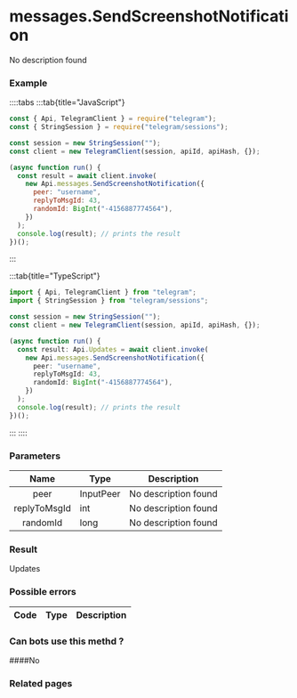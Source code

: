 # messages.SendScreenshotNotification

No description found

### [](#example)Example

::::tabs
:::tab{title="JavaScript"}

```js
const { Api, TelegramClient } = require("telegram");
const { StringSession } = require("telegram/sessions");

const session = new StringSession("");
const client = new TelegramClient(session, apiId, apiHash, {});

(async function run() {
  const result = await client.invoke(
    new Api.messages.SendScreenshotNotification({
      peer: "username",
      replyToMsgId: 43,
      randomId: BigInt("-4156887774564"),
    })
  );
  console.log(result); // prints the result
})();
```

:::

:::tab{title="TypeScript"}

```ts
import { Api, TelegramClient } from "telegram";
import { StringSession } from "telegram/sessions";

const session = new StringSession("");
const client = new TelegramClient(session, apiId, apiHash, {});

(async function run() {
  const result: Api.Updates = await client.invoke(
    new Api.messages.SendScreenshotNotification({
      peer: "username",
      replyToMsgId: 43,
      randomId: BigInt("-4156887774564"),
    })
  );
  console.log(result); // prints the result
})();
```

:::
::::

### [](#parameters)Parameters

|     Name     | Type      | Description          |
| :----------: | --------- | -------------------- |
|     peer     | InputPeer | No description found |
| replyToMsgId | int       | No description found |
|   randomId   | long      | No description found |

### [](#result)Result

Updates

### [](#possible-errors)Possible errors

| Code | Type | Description |
| :--: | ---- | ----------- |

### [](#can-bots-use-this-method)Can bots use this methd ?

####No

### [](#related-pages)Related pages
